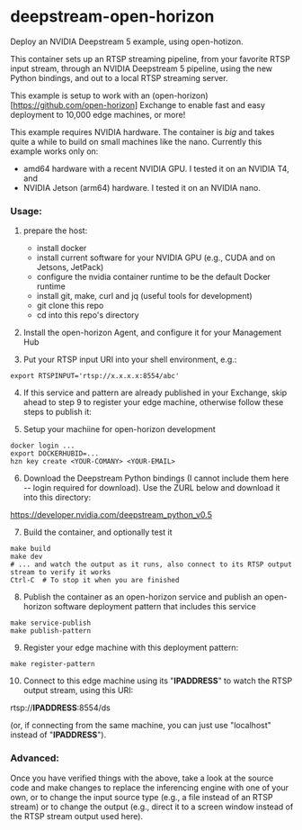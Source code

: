 # deepstream-open-horizon

Deploy an NVIDIA Deepstream 5 example, using open-hotizon.

This container sets up an RTSP streaming pipeline, from your favorite RTSP input stream, through an NVIDIA Deepstream 5 pipeline, using the new Python bindings, and out to a local RTSP streaming server.

This example is setup to work with an (open-horizon)[https://github.com/open-horizon] Exchange to enable fast and easy deployment to 10,000 edge machines, or more!

This example requires NVIDIA hardware. The container is *big* and takes quite a while to build on small machines like the nano. Currently this example works only on:
 - amd64 hardware with a recent NVIDIA GPU. I tested it on an NVIDIA T4, and
 - NVIDIA Jetson (arm64) hardware. I tested it on an NVIDIA nano.

### Usage:

1. prepare the host:
   - install docker
   - install current software for your NVIDIA GPU (e.g., CUDA and on Jetsons, JetPack)
   - configure the nvidia container runtime to be the default Docker runtime
   - install git, make, curl and jq (useful tools for development)
   - git clone this repo
   - cd into this repo's directory

2. Install the open-horizon Agent, and configure it for your Management Hub

3. Put your RTSP input URI into your shell environment, e.g.:

```
export RTSPINPUT='rtsp://x.x.x.x:8554/abc'
```

4. If this service and pattern are already published in your Exchange, skip ahead to step 9 to register your edge machine, otherwise follow these steps to publish it:

5. Setup your machiine for open-horizon development

```
docker login ...
export DOCKERHUBID=...
hzn key create <YOUR-COMANY> <YOUR-EMAIL>
```

6. Download the Deepstream Python bindings (I cannot include them here -- login required for download). Use the ZURL below and download it into this directory:

https://developer.nvidia.com/deepstream_python_v0.5

7. Build the container, and optionally test it

```
make build
make dev
# ... and watch the output as it runs, also connect to its RTSP output stream to verify it works
Ctrl-C  # To stop it when you are finished
```

8. Publish the container as an open-horizon service and publish an open-horizon software deployment pattern that includes this service

```
make service-publish
make publish-pattern
```

9. Register your edge machine with this deployment pattern:

```
make register-pattern
```

10. Connect to this edge machine using its "**IPADDRESS**" to watch the RTSP output stream, using this URI:

rtsp://**IPADDRESS**:8554/ds

(or, if connecting from the same machine, you can just use "localhost" instead of "**IPADDRESS**").

### Advanced:

Once you have verified things with the above, take a look at the source code
and make changes to replace the inferencing engine with one of your own, or
to change the input source type (e.g., a file instead of an RTSP stream) or
to change the output (e.g., direct it to a screen window instead of the RTSP
stream output used here).


